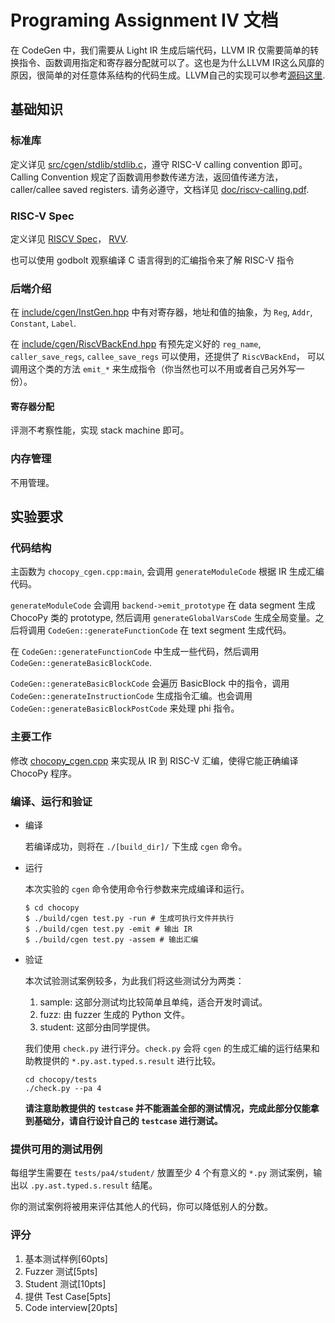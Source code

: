 # Programing Assignment IV 文档

在 CodeGen 中，我们需要从 Light IR 生成后端代码，LLVM IR 仅需要简单的转换指令、函数调用指定和寄存器分配就可以了。这也是为什么LLVM IR这么风靡的原因，很简单的对任意体系结构的代码生成。LLVM自己的实现可以参考[源码这里](https://github.com/llvm/llvm-project/blob/main/llvm/include/llvm/IR/IntrinsicsRISCV.td).

## 基础知识

### 标准库

定义详见 [src/cgen/stdlib/stdlib.c](../../src/cgen/stdlib/stdlib.c)，遵守 RISC-V calling convention 即可。Calling Convention 规定了函数调用参数传递方法，返回值传递方法，caller/callee saved registers. 请务必遵守，文档详见 [doc/riscv-calling.pdf](../riscv-calling.pdf).

### RISC-V Spec

定义详见 [RISCV Spec](https://riscv.org/technical/specifications/)， [RVV](https://github.com/riscv/riscv-v-spec).

也可以使用 godbolt 观察编译 C 语言得到的汇编指令来了解 RISC-V 指令

### 后端介绍

在 [include/cgen/InstGen.hpp](../../include/cgen/InstGen.hpp) 中有对寄存器，地址和值的抽象，为 `Reg`, `Addr`, `Constant`, `Label`.

在 [include/cgen/RiscVBackEnd.hpp](../../include/cgen/RiscVBackEnd.hpp) 有预先定义好的 `reg_name`, `caller_save_regs`, `callee_save_regs` 可以使用，还提供了 `RiscVBackEnd`， 可以调用这个类的方法 `emit_*` 来生成指令（你当然也可以不用或者自己另外写一份）。

#### 寄存器分配

评测不考察性能，实现 stack machine 即可。

### 内存管理

不用管理。

## 实验要求

### 代码结构

主函数为 `chocopy_cgen.cpp:main`, 会调用 `generateModuleCode` 根据 IR 生成汇编代码。

`generateModuleCode` 会调用 `backend->emit_prototype` 在 data segment 生成 ChocoPy 类的 prototype, 然后调用 `generateGlobalVarsCode` 生成全局变量。之后将调用 `CodeGen::generateFunctionCode` 在 text segment 生成代码。

在 `CodeGen::generateFunctionCode` 中生成一些代码，然后调用 `CodeGen::generateBasicBlockCode`.

`CodeGen::generateBasicBlockCode` 会遍历 BasicBlock 中的指令，调用 `CodeGen::generateInstructionCode` 生成指令汇编。也会调用 `CodeGen::generateBasicBlockPostCode` 来处理 phi 指令。

### 主要工作

修改 [chocopy_cgen.cpp](../../src/cgen/chocopy_cgen.cpp) 来实现从 IR 到 RISC-V 汇编，使得它能正确编译 ChocoPy 程序。

### 编译、运行和验证

* 编译

  若编译成功，则将在 `./[build_dir]/` 下生成 `cgen` 命令。

* 运行

  本次实验的 `cgen` 命令使用命令行参数来完成编译和运行。

  ```shell
  $ cd chocopy
  $ ./build/cgen test.py -run # 生成可执行文件并执行
  $ ./build/cgen test.py -emit # 输出 IR
  $ ./build/cgen test.py -assem # 输出汇编
  ```

* 验证

  本次试验测试案例较多，为此我们将这些测试分为两类：

    1. sample: 这部分测试均比较简单且单纯，适合开发时调试。
    2. fuzz: 由 fuzzer 生成的 Python 文件。
    3. student: 这部分由同学提供。

  我们使用 `check.py` 进行评分。`check.py` 会将 `cgen` 的生成汇编的运行结果和助教提供的 `*.py.ast.typed.s.result` 进行比较。

  ```shell
  cd chocopy/tests
  ./check.py --pa 4
  ```

  **请注意助教提供的 `testcase` 并不能涵盖全部的测试情况，完成此部分仅能拿到基础分，请自行设计自己的 `testcase` 进行测试。**

### 提供可用的测试用例

每组学生需要在 `tests/pa4/student/` 放置至少 4 个有意义的 `*.py` 测试案例，输出以 `.py.ast.typed.s.result` 结尾。

你的测试案例将被用来评估其他人的代码，你可以降低别人的分数。

### 评分

1. 基本测试样例[60pts]
2. Fuzzer 测试[5pts]
3. Student 测试[10pts]
4. 提供 Test Case[5pts]
5. Code interview[20pts]

